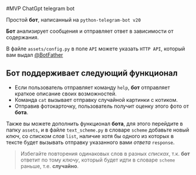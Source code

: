 #MVP ChatGpt telegram bot

Простой **бот**, написанный на `python-telegram-bot v20`

**Бот** анализирует сообщения и отправляет ответ в зависимости от содержания. 

В файле `assets/config.py` в поле `API` можете указать `HTTP API`, который вам выдал [@BotFather](t.me/BotFather)

## Бот поддерживает следующий функционал

 - Если пользователь отправляет команду  `help`, **бот** отправляет краткое
   описание своих возможностей.    
 - Команда `cat` вызывает отправку случайной картинки с котиком. 
 - Отправив фотокарточку, пользователь получит оценку этого фото от **бота**.

Также вы можете дополнить функционал **бота**, для этого перейдите в папку `assets`, и в файле `text_scheme.py` в словаре `scheme` добавьте новый *ключ*, со *списком слов* `list`, наличие хотя бы одного из которых в тексте будет вызывать отправку указанного вами *ответа* `response`.

> Избегайте повторения одинаковых слов в разных *списках*, т.к. **бот** ответит по тому *ключу*, который будет идти в словаре `scheme` раньше, т.е. **случайно**.
